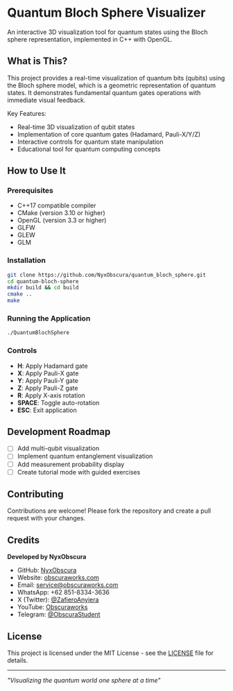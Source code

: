 
# Quantum Bloch Sphere Visualizer

An interactive 3D visualization tool for quantum states using the Bloch sphere representation, implemented in C++ with OpenGL.

## What is This?

This project provides a real-time visualization of quantum bits (qubits) using the Bloch sphere model, which is a geometric representation of quantum states. It demonstrates fundamental quantum gates operations with immediate visual feedback.

Key Features:
- Real-time 3D visualization of qubit states
- Implementation of core quantum gates (Hadamard, Pauli-X/Y/Z)
- Interactive controls for quantum state manipulation
- Educational tool for quantum computing concepts

## How to Use It

### Prerequisites
- C++17 compatible compiler
- CMake (version 3.10 or higher)
- OpenGL (version 3.3 or higher)
- GLFW
- GLEW
- GLM

### Installation
```bash
git clone https://github.com/NyxObscura/quantum_bloch_sphere.git
cd quantum-bloch-sphere
mkdir build && cd build
cmake ..
make
```

### Running the Application
```bash
./QuantumBlochSphere
```

### Controls
- **H**: Apply Hadamard gate
- **X**: Apply Pauli-X gate
- **Y**: Apply Pauli-Y gate
- **Z**: Apply Pauli-Z gate
- **R**: Apply X-axis rotation
- **SPACE**: Toggle auto-rotation
- **ESC**: Exit application

## Development Roadmap
- [ ] Add multi-qubit visualization
- [ ] Implement quantum entanglement visualization
- [ ] Add measurement probability display
- [ ] Create tutorial mode with guided exercises

## Contributing
Contributions are welcome! Please fork the repository and create a pull request with your changes.

## Credits
**Developed by NyxObscura**  
- GitHub: [NyxObscura](https://github.com/NyxObscura)  
- Website: [obscuraworks.com](https://obscuraworks.com)  
- Email: service@obscuraworks.com  
- WhatsApp: +62 851-8334-3636  
- X (Twitter): [@ZafieroAnyiera](https://twitter.com/ZafieroAnyiera)  
- YouTube: [Obscuraworks](https://youtube.com/Obscuraworks)  
- Telegram: [@ObscuraStudent](https://t.me/ObscuraStudent)  

## License
This project is licensed under the MIT License - see the [LICENSE](LICENSE) file for details.

---

*"Visualizing the quantum world one sphere at a time"*
